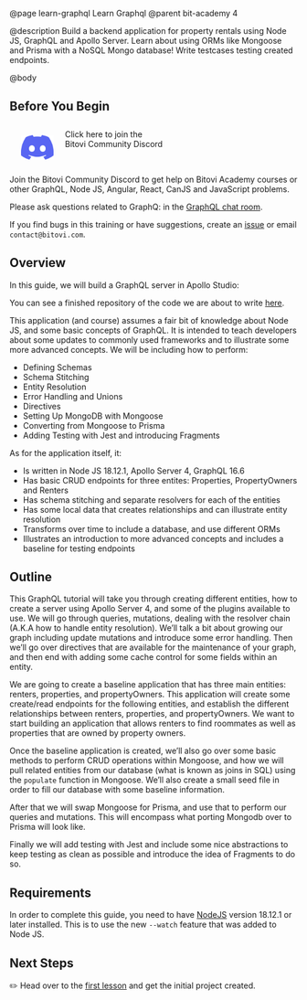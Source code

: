 @page learn-graphql Learn Graphql
@parent bit-academy 4

@description Build a backend application for property rentals using Node JS, GraphQL and Apollo Server.
        Learn about using ORMs like Mongoose and Prisma with a NoSQL Mongo database!
        Write testcases testing created endpoints.

@body

## Before You Begin

<p><a href="https://discord.gg/J7ejFsZnJ4">
<img src="./static/img/discord.png"
  style="float:left; margin:20px" width="57"/> <span style="margin-top: 10px;display: inline-block;">Click here to join the<br/>Bitovi Community Discord</span></a></p>

<br/>

Join the Bitovi Community Discord to get help on Bitovi Academy courses or other
GraphQL, Node JS, Angular, React, CanJS and JavaScript problems.

Please ask questions related to GraphQ: in the [GraphQL chat room](https://discord.gg/Qv26e4uq5z).

If you find bugs in this training or have suggestions, create an [issue](https://github.com/bitovi/academy/issues) or email `contact@bitovi.com`.

## Overview

In this guide, we will build a GraphQL server in Apollo Studio:

You can see a finished repository of the code we are about to write [here](https://github.com/bitovi/node-graphql-tutorial-2023).

This application (and course) assumes a fair bit of knowledge about Node JS, and some basic concepts of GraphQL. It is intended to teach developers about some updates to commonly used frameworks and to illustrate some more advanced concepts. We will be including how to perform:

- Defining Schemas
- Schema Stitching
- Entity Resolution
- Error Handling and Unions
- Directives
- Setting Up MongoDB with Mongoose
- Converting from Mongoose to Prisma
- Adding Testing with Jest and introducing Fragments

As for the application itself, it:

- Is written in Node JS 18.12.1, Apollo Server 4, GraphQL 16.6
- Has basic CRUD endpoints for three entites: Properties, PropertyOwners and Renters
- Has schema stitching and separate resolvers for each of the entities
- Has some local data that creates relationships and can illustrate entity resolution
- Transforms over time to include a database, and use different ORMs
- Illustrates an introduction to more advanced concepts and includes a baseline for testing endpoints

## Outline

This GraphQL tutorial will take you through creating different entities, how to create a server using Apollo Server 4, and some of the plugins available to use. We will go through queries, mutations, dealing with the resolver chain (A.K.A how to handle entity resolution). We’ll talk a bit about growing our graph including update mutations and introduce some error handling. Then we’ll go over directives that are available for the maintenance of your graph, and then end with adding some cache control for some fields within an entity.

We are going to create a baseline application that has three main entities: renters, properties, and propertyOwners. This application will create some create/read endpoints for the following entities, and establish the different relationships between renters, properties, and propertyOwners. We want to start building an application that allows renters to find roommates as well as properties that are owned by property owners.

Once the baseline application is created, we’ll also go over some basic methods to perform CRUD operations within Mongoose, and how we will pull related entities from our database (what is known as joins in SQL) using the `populate` function in Mongoose. We’ll also create a small seed file in order to fill our database with some baseline information.

After that we will swap Mongoose for Prisma, and use that to perform our queries and mutations. This will encompass what porting Mongodb over to Prisma will look like.

Finally we will add testing with Jest and include some nice abstractions to keep testing as clean as possible and introduce the idea of Fragments to do so.

## Requirements

In order to complete this guide, you need to have [NodeJS](https://nodejs.org/en/) version
18.12.1 or later installed. This is to use the new `--watch` feature that was added to Node JS.

## Next Steps

✏️ Head over to the [first lesson](learn-graphql/setting-up-apollo.html) and get the initial project created.